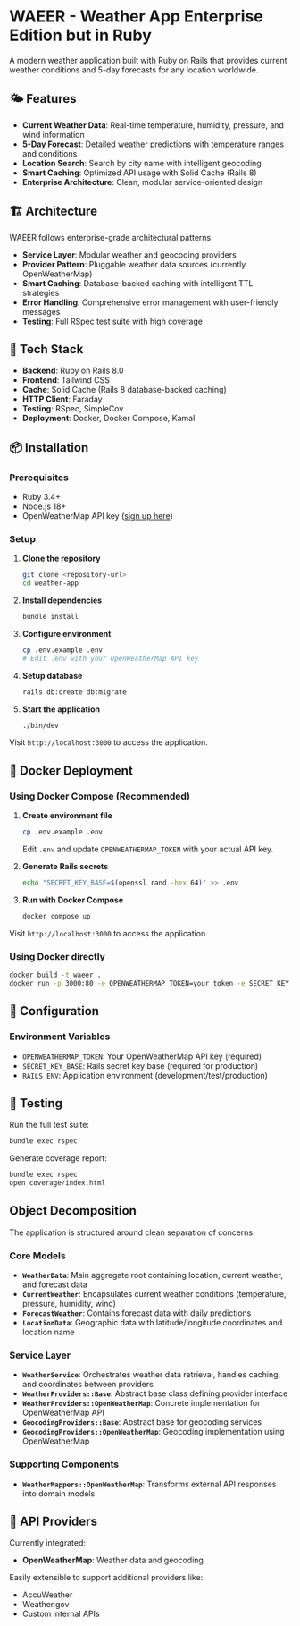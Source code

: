 # WAEER - Weather App Enterprise Edition but in Ruby

A modern weather application built with Ruby on Rails that provides current weather conditions and 5-day forecasts for any location worldwide.

## 🌤️ Features

- **Current Weather Data**: Real-time temperature, humidity, pressure, and wind information
- **5-Day Forecast**: Detailed weather predictions with temperature ranges and conditions
- **Location Search**: Search by city name with intelligent geocoding
- **Smart Caching**: Optimized API usage with Solid Cache (Rails 8)
- **Enterprise Architecture**: Clean, modular service-oriented design

## 🏗️ Architecture

WAEER follows enterprise-grade architectural patterns:

- **Service Layer**: Modular weather and geocoding providers
- **Provider Pattern**: Pluggable weather data sources (currently OpenWeatherMap)
- **Smart Caching**: Database-backed caching with intelligent TTL strategies
- **Error Handling**: Comprehensive error management with user-friendly messages
- **Testing**: Full RSpec test suite with high coverage

## 🚀 Tech Stack

- **Backend**: Ruby on Rails 8.0
- **Frontend**: Tailwind CSS
- **Cache**: Solid Cache (Rails 8 database-backed caching)
- **HTTP Client**: Faraday
- **Testing**: RSpec, SimpleCov
- **Deployment**: Docker, Docker Compose, Kamal

## 📦 Installation

### Prerequisites
- Ruby 3.4+
- Node.js 18+
- OpenWeatherMap API key ([sign up here](https://openweathermap.org/api))

### Setup

1. **Clone the repository**
   ```bash
   git clone <repository-url>
   cd weather-app
   ```

2. **Install dependencies**
   ```bash
   bundle install
   ```

3. **Configure environment**
   ```bash
   cp .env.example .env
   # Edit .env with your OpenWeatherMap API key
   ```

4. **Setup database**
   ```bash
   rails db:create db:migrate
   ```

5. **Start the application**
   ```bash
   ./bin/dev
   ```

Visit `http://localhost:3000` to access the application.

## 🐳 Docker Deployment

### Using Docker Compose (Recommended)

1. **Create environment file**
   ```bash
   cp .env.example .env
   ```
   
   Edit `.env` and update `OPENWEATHERMAP_TOKEN` with your actual API key.

2. **Generate Rails secrets**
   ```bash
   echo "SECRET_KEY_BASE=$(openssl rand -hex 64)" >> .env
   ```

3. **Run with Docker Compose**
   ```bash
   docker compose up
   ```

Visit `http://localhost:3000` to access the application.

### Using Docker directly

```bash
docker build -t waeer .
docker run -p 3000:80 -e OPENWEATHERMAP_TOKEN=your_token -e SECRET_KEY_BASE=your_secret_key_base waeer
```

## 🔧 Configuration

### Environment Variables

- `OPENWEATHERMAP_TOKEN`: Your OpenWeatherMap API key (required)
- `SECRET_KEY_BASE`: Rails secret key base (required for production)
- `RAILS_ENV`: Application environment (development/test/production)

## 🧪 Testing

Run the full test suite:

```bash
bundle exec rspec
```

Generate coverage report:
```bash
bundle exec rspec
open coverage/index.html
```

## Object Decomposition

The application is structured around clean separation of concerns:

### Core Models
- **`WeatherData`**: Main aggregate root containing location, current weather, and forecast data
- **`CurrentWeather`**: Encapsulates current weather conditions (temperature, pressure, humidity, wind)
- **`ForecastWeather`**: Contains forecast data with daily predictions
- **`LocationData`**: Geographic data with latitude/longitude coordinates and location name

### Service Layer
- **`WeatherService`**: Orchestrates weather data retrieval, handles caching, and coordinates between providers
- **`WeatherProviders::Base`**: Abstract base class defining provider interface
- **`WeatherProviders::OpenWeatherMap`**: Concrete implementation for OpenWeatherMap API
- **`GeocodingProviders::Base`**: Abstract base for geocoding services
- **`GeocodingProviders::OpenWeatherMap`**: Geocoding implementation using OpenWeatherMap

### Supporting Components
- **`WeatherMappers::OpenWeatherMap`**: Transforms external API responses into domain models

## 🔌 API Providers

Currently integrated:
- **OpenWeatherMap**: Weather data and geocoding

Easily extensible to support additional providers like:
- AccuWeather
- Weather.gov
- Custom internal APIs

